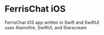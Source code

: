 # FerrisChat iOS
FerrisChat iOS app written in Swift and SwiftUI \
uses Alamofire, SwiftUI, and Starscream
